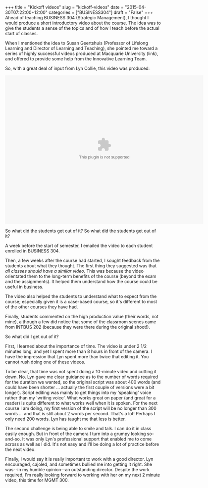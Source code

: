 +++
title = "Kickoff videos"
slug = "kickoff-videos"
date = "2015-04-30T07:22:00+12:00"
categories = ["BUSINESS304"]
draft = "False"
+++
Ahead of teaching BUSINESS 304 (Strategic Management), I thought I would produce a short introductory video about the course. The idea was to give the students a sense of the topics and of how I teach before the actual start of classes. 

When I mentioned the idea to Susan Geertshuis (Professor of Lifelong Learning and Director of Learning and Teaching), she pointed me toward a series of highly successful videos produced at Macquarie University (link), and offered to provide some help from the Innovative Learning Team.

So, with a great deal of input from Lyn Collie, this video was produced:

<embed src="http://mediastore.auckland.ac.nz/assets/jwplayer51/player.swf"
 width="640"
 height="480"
 bgcolor="undefined"
 allowscriptaccess="always"
 allowfullscreen="true"
 flashvars="provider=rtmp&amp;streamer=rtmp://vip-ltrp-flash.auckland.ac.nz/vod/&amp;file=/uploaded/project/CMS_BUSINESS/02-2015/0868F105D1D7423286285D72306B48D1.mp4&amp;image=/assets/uoa.jpg&amp;bufferlength=5&amp;screencolor=FFFFFF"
/>
 
So what did the students get out of it?
So what did the students get out of it?
 
A week before the start of semester, I emailed the video to each student enrolled in BUSINESS 304. 

Then, a few weeks after the course had started, I sought feedback from the students about what they thought. The first thing they suggested was that *all classes should have a similar video*. This was because the video orientated them to the long-term benefits of the course (beyond the exam and the assignments). It helped them understand how the course could be useful in business. 
 
The video also helped the students to understand what to expect from the course; especially given it is a case-based course, so it's different to most of the other courses they have had.
 
Finally, students commented on the high production value (their words, not mine), although a few did notice that some of the classroom scenes came from INTBUS 202 (because they were there during the original shoot!).
 
So what did I get out of it?
 
First, I learned about the importance of time. The video is under 2 1/2 minutes long, and yet I spent more than 8 hours in front of the camera. I have the impression that Lyn spent more than twice that editing it. You cannot rush doing one of these videos. 
 
To be clear, that time was not spent doing a 10-minute video and cutting it down. No. Lyn gave me clear guidance as to the number of words required for the duration we wanted, so the original script was about 400 words (and could have been shorter ... actually the first couple of versions were a bit longer). Script editing was mainly to get things into my 'speaking' voice rather than my 'writing voice'. What works great on paper (and great for a reader) is quite different to what works well when it is spoken. For the next course I am doing, my first version of the script will be no longer than 300 words ... and that is still about 2 words per second. That's a lot! Perhaps I only need 200 words. Lyn has taught me that less is better.
 
The second challenge is being able to smile and talk. I can do it in class easily enough. But in front of the camera I turn into a grumpy looking so-and-so. It was only Lyn's professional support that enabled me to come across as well as I did. It's not easy and I'll be doing a lot of practice before the next video.
 
Finally, I would say it is really important to work with a good director. Lyn encouraged, cajoled, and sometimes bullied me into getting it right. She was--in my humble opinion--an outstanding director. Despite the work required, I'm really looking forward to working with her on my next 2 minute video, this time for MGMT 300.


